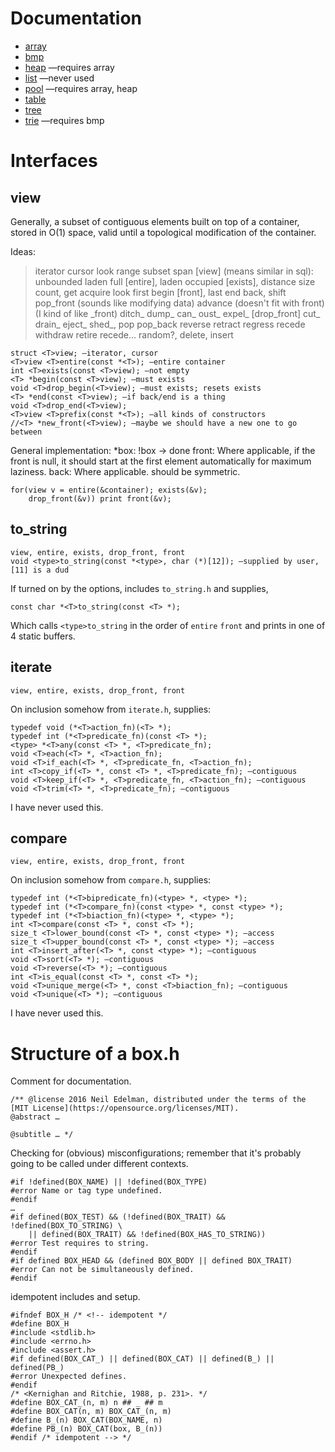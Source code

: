 # Documentation

* [array](array.md)
* [bmp](bmp.md)
* [heap](heap.mb) —requires array
* [list](list.md) —never used
* [pool](pool.md) —requires array, heap
* [table](table.md)
* [tree](tree.md)
* [trie](trie.md) —requires bmp

# Interfaces

## view

Generally, a subset of contiguous elements built on top of a container, stored in O(1) space, valid until a topological modification of the container.

Ideas:
> iterator cursor look range subset span [view] (means similar in sql): unbounded laden full [entire], laden occupied [exists], distance size count, get acquire look first begin [front], last end back, shift pop_front (sounds like modifying data) advance (doesn't fit with front) (I kind of like \_front) ditch_ dump_ can_ oust_ expel_ [drop_front] cut_ drain_ eject_ shed_, pop pop_back reverse retract regress recede withdraw retire recede… random?, delete, insert

	struct <T>view; —iterator, cursor
	<T>view <T>entire(const *<T>); —entire container
	int <T>exists(const <T>view); —not empty
	<T> *begin(const <T>view); —must exists
	void <T>drop_begin(<T>view); —must exists; resets exists
	<T> *end(const <T>view); —if back/end is a thing
	void <T>drop_end(<T>view);
	<T>view <T>prefix(const *<T>); —all kinds of constructors
	//<T> *new_front(<T>view); —maybe we should have a new one to go between

General implementation:
*box: !box -> done
front: Where applicable, if the front is null, it should start at the first element automatically for maximum laziness.
back: Where applicable. should be symmetric.

	for(view v = entire(&container); exists(&v);
		drop_front(&v)) print front(&v);

## to_string

	view, entire, exists, drop_front, front
	void <type>to_string(const *<type>, char (*)[12]); —supplied by user, [11] is a dud

If turned on by the options, includes `to_string.h` and supplies,

	const char *<T>to_string(const <T> *);

Which calls `<type>to_string` in the order of `entire` `front` and prints in one of 4 static buffers.

## iterate

	view, entire, exists, drop_front, front

On inclusion somehow from `iterate.h`, supplies:

	typedef void (*<T>action_fn)(<T> *);
	typedef int (*<T>predicate_fn)(const <T> *);
	<type> *<T>any(const <T> *, <T>predicate_fn);
	void <T>each(<T> *, <T>action_fn);
	void <T>if_each(<T> *, <T>predicate_fn, <T>action_fn);
	int <T>copy_if(<T> *, const <T> *, <T>predicate_fn); —contiguous
	void <T>keep_if(<T> *, <T>predicate_fn, <T>action_fn); —contiguous
	void <T>trim(<T> *, <T>predicate_fn); —contiguous

I have never used this.

## compare

	view, entire, exists, drop_front, front

On inclusion somehow from `compare.h`, supplies:

	typedef int (*<T>bipredicate_fn)(<type> *, <type> *);
	typedef int (*<T>compare_fn)(const <type> *, const <type> *);
	typedef int (*<T>biaction_fn)(<type> *, <type> *);
	int <T>compare(const <T> *, const <T> *);
	size_t <T>lower_bound(const <T> *, const <type> *); —access
	size_t <T>upper_bound(const <T> *, const <type> *); —access
	int <T>insert_after(<T> *, const <type> *); —contiguous
	void <T>sort(<T> *); —contiguous
	void <T>reverse(<T> *); —contiguous
	int <T>is_equal(const <T> *, const <T> *);
	void <T>unique_merge(<T> *, const <T>biaction_fn); —contiguous
	void <T>unique(<T> *); —contiguous

I have never used this.

# Structure of a box.h

Comment for documentation.

	/** @license 2016 Neil Edelman, distributed under the terms of the
	[MIT License](https://opensource.org/licenses/MIT).
	@abstract …

	@subtitle … */

Checking for (obvious) misconfigurations; remember that it's probably going to be called under different contexts.

	#if !defined(BOX_NAME) || !defined(BOX_TYPE)
	#error Name or tag type undefined.
	#endif
	…
	#if defined(BOX_TEST) && (!defined(BOX_TRAIT) && !defined(BOX_TO_STRING) \
		|| defined(BOX_TRAIT) && !defined(BOX_HAS_TO_STRING))
	#error Test requires to string.
	#endif
	#if defined BOX_HEAD && (defined BOX_BODY || defined BOX_TRAIT)
	#error Can not be simultaneously defined.
	#endif

idempotent includes and setup.

	#ifndef BOX_H /* <!-- idempotent */
	#define BOX_H
	#include <stdlib.h>
	#include <errno.h>
	#include <assert.h>
	#if defined(BOX_CAT_) || defined(BOX_CAT) || defined(B_) || defined(PB_)
	#error Unexpected defines.
	#endif
	/* <Kernighan and Ritchie, 1988, p. 231>. */
	#define BOX_CAT_(n, m) n ## _ ## m
	#define BOX_CAT(n, m) BOX_CAT_(n, m)
	#define B_(n) BOX_CAT(BOX_NAME, n)
	#define PB_(n) BOX_CAT(box, B_(n))
	#endif /* idempotent --> */

